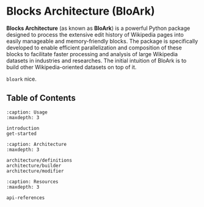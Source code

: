 # Blocks Architecture (BloArk)

**Blocks Architecture** (as known as **BloArk**) is a powerful Python package designed to process the extensive edit history of Wikipedia pages into easily manageable and memory-friendly blocks. The package is specifically developed to enable efficient parallelization and composition of these blocks to facilitate faster processing and analysis of large Wikipedia datasets in industries and researches. The initial intuition of BloArk is to build other Wikipedia-oriented datasets on top of it.

`bloark` nice.

## Table of Contents

```{toctree}
:caption: Usage
:maxdepth: 3

introduction
get-started
```

```{toctree}
:caption: Architecture
:maxdepth: 3

architecture/definitions
architecture/builder
architecture/modifier
```

```{toctree}
:caption: Resources
:maxdepth: 3

api-references
```
